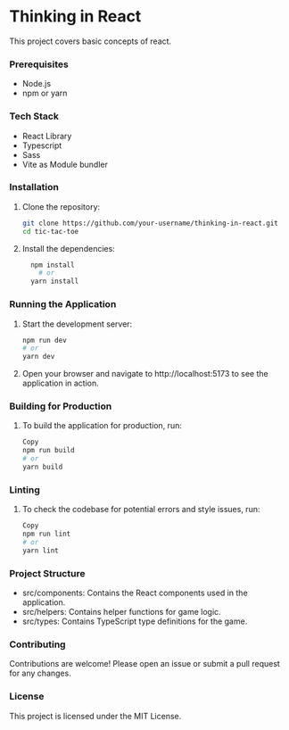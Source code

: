 # Thinking in React

This project covers basic concepts of react.


### Prerequisites

- Node.js
- npm or yarn

### Tech Stack
- React Library
- Typescript
- Sass
- Vite as Module bundler

### Installation

1. Clone the repository:
   ```sh
   git clone https://github.com/your-username/thinking-in-react.git
   cd tic-tac-toe

2. Install the dependencies:
    ```sh
      npm install
        # or
      yarn install
   ```

### Running the Application

1. Start the development server:
    ```sh
    npm run dev
    # or
    yarn dev
    ```

2. Open your browser and navigate to http://localhost:5173 to see the application in action.

### Building for Production

1. To build the application for production, run:

    ```sh
    Copy
    npm run build
    # or
    yarn build
    ```

### Linting

1. To check the codebase for potential errors and style issues, run:

    ```sh
    Copy
    npm run lint
    # or
    yarn lint
    ```

### Project Structure

 - src/components: Contains the React components used in the application.
 - src/helpers: Contains helper functions for game logic.
 - src/types: Contains TypeScript type definitions for the game.

### Contributing

Contributions are welcome! Please open an issue or submit a pull request for any changes.

### License

This project is licensed under the MIT License.